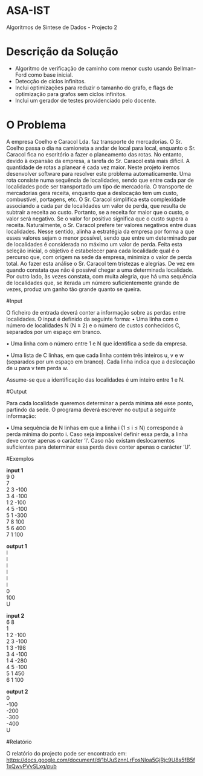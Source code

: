 # ASA-IST
Algoritmos de Sintese de Dados - Projecto 2

# Descrição da Solução

 - Algoritmo de verificação de caminho com menor custo usando Bellman-Ford como base inicial.
 - Detecção de ciclos infinitos.
 - Inclui optimizações para reduzir o tamanho do grafo, e flags de optimização para grafos sem ciclos infinitos.
 - Inclui um gerador de testes providenciado pelo docente.

# O Problema

A empresa Coelho e Caracol Lda. faz transporte de mercadorias. O Sr. Coelho passa o dia
na camioneta a andar de local para local, enquanto o Sr. Caracol fica no escritório a fazer o
planeamento das rotas. No entanto, devido à expansão da empresa, a tarefa do Sr. Caracol está
mais díficil. A quantidade de rotas a planear é cada vez maior. Neste projeto iremos desenvolver
software para resolver este problema automaticamente.
Uma rota consiste numa sequência de localidades, sendo que entre cada par de localidades
pode ser transportado um tipo de mercadoria. O transporte de mercadorias gera receita,
enquanto que a deslocação tem um custo, combustível, portagens, etc.
O Sr. Caracol simplifica esta complexidade associando a cada par de localidades um valor
de perda, que resulta de subtrair a receita ao custo. Portanto, se a receita for maior que o custo, o
valor será negativo. Se o valor for positivo significa que o custo supera a receita. Naturalmente,
o Sr. Caracol prefere ter valores negativos entre duas localidades. Nesse sentido, alinha a
estratégia da empresa por forma a que esses valores sejam o menor possível, sendo que entre
um determinado par de localidades é considerada no máximo um valor de perda.
Feita esta seleção inicial, o objetivo é estabelecer para cada localidade qual é o percurso
que, com origem na sede da empresa, minimiza o valor de perda total. Ao fazer esta análise o
Sr. Caracol tem tristezas e alegrias. De vez em quando constata que não é possível chegar a
uma determinada localidade. Por outro lado, às vezes constata, com muita alegria, que há uma
sequência de localidades que, se iterada um número suficientemente grande de vezes, produz
um ganho tão grande quanto se queira.

#Input

O ficheiro de entrada deverá conter a informação sobre as perdas entre localidades. O input é
definido da seguinte forma:
• Uma linha com o número de localidades N (N ≥ 2) e o número de custos conhecidos C,
separados por um espaço em branco.

• Uma linha com o número entre 1 e N que identifica a sede da empresa.

• Uma lista de C linhas, em que cada linha contém três inteiros u, v e w (separados por um
espaço em branco). Cada linha indica que a deslocação de u para v tem perda w.

Assume-se que a identificação das localidades é um inteiro entre 1 e N.

#Output

Para cada localidade queremos determinar a perda mínima até esse ponto, partindo da sede. O
programa deverá escrever no output a seguinte informação:

• Uma sequência de N linhas em que a linha i (1 ≤ i ≤ N) corresponde à perda mínima do
ponto i. Caso seja impossível definir essa perda, a linha deve conter apenas o carácter
’I’. Caso não existam deslocamentos suficientes para determinar essa perda deve conter
apenas o carácter ’U’.

#Exemplos

**input 1**  
9 0  
7  
2 3 -100  
3 4 -100  
1 2 -100  
4 5 -100  
5 1 -300  
7 8 100  
5 6 400  
7 1 100  


**output 1**  
I  
I  
I  
I  
I  
I  
0  
100  
U    

**input 2**  
6 8  
1  
1 2 -100  
2 3 -100  
1 3 -198  
3 4 -100  
1 4 -280  
4 5 -100  
5 1 450  
6 1 100 

**output 2**  
0  
-100  
-200  
-300  
-400  
U   

#Relatório  

O  relatório do projecto pode ser encontrado em:
https://docs.google.com/document/d/1bUuSznnLrFosNloa5GjRjc9U8s5fB5f1xQwvPVvSLxg/pub
